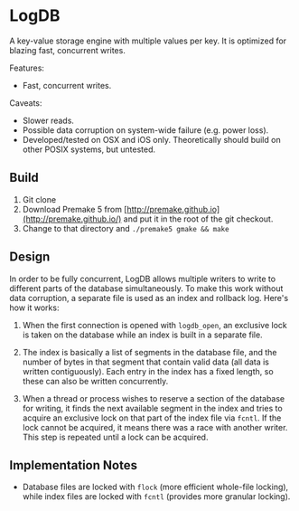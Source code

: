 # LogDB

A key-value storage engine with multiple values per key. It is optimized for blazing fast, concurrent writes.

Features:

- Fast, concurrent writes.

Caveats:

- Slower reads.
- Possible data corruption on system-wide failure (e.g. power loss).
- Developed/tested on OSX and iOS only. Theoretically should build on other POSIX systems, but untested.


## Build

1. Git clone
2. Download Premake 5 from [http://premake.github.io](http://premake.github.io/) and put it in the root of the git checkout.
3. Change to that directory and `./premake5 gmake && make`

## Design

In order to be fully concurrent, LogDB allows multiple writers to write to different parts of the database simultaneously. To make this work without data corruption, a separate file is used as an index and rollback log. Here's how it works:

1. When the first connection is opened with `logdb_open`, an exclusive lock is taken on the database while an index is built in a separate file.

2. The index is basically a list of segments in the database file, and the number of bytes in that segment that contain valid data (all data is written contiguously). Each entry in the index has a fixed length, so these can also be written concurrently.

3. When a thread or process wishes to reserve a section of the database for writing, it finds the next available segment in the index and tries to acquire an exclusive lock on that part of the index file via `fcntl`. If the lock cannot be acquired, it means there was a race with another writer. This step is repeated until a lock can be acquired.

## Implementation Notes

- Database files are locked with `flock` (more efficient whole-file locking), while index files are locked with `fcntl` (provides more granular locking).

